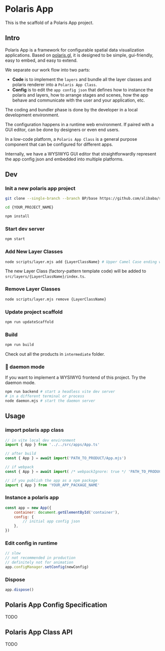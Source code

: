 # Polaris App

This is the scaffold of a Polaris App project.

## Intro

Polaris App is a framework for configurable spatial data visualization applications. Based on [polaris.gl](https://github.com/alibaba/spatial-data-vis-framework), it is designed to be simple, gui-friendly, easy to embed, and easy to extend.

We separate our work flow into two parts:

- **Code** is to implement the `layers` and bundle all the layer classes and polaris renderer into a `Polaris App Class`.
- **Config** is to edit the `app config json` that defines how to instance the polaris and layers, how to arrange stages and scenes, how the app behave and communicate with the user and your application, etc.

The coding and bundler phase is done by the developer in a local development environment.

The configuration happens in a runtime web environment. If paired with a GUI editor, can be done by designers or even end users.

In a low-code platform, a `Polaris App Class` is a general purpose component that can be configured for different apps.

Internally, we have a WYSIWYG GUI editor that straightforwardly represent the app config json and embedded into multiple platforms.

## Dev

### Init a new polaris app project

```bash
git clone --single-branch --branch BP/base https://github.com/alibaba/spatial-data-vis-framework.git {YOUR_PROJECT_NAME}

cd {YOUR_PROJECT_NAME}

npm install
```

### Start dev server

```bash
npm start
```

### Add New Layer Classes

```bash
node scripts/layer.mjs add {LayerClassName} # Upper Camel Case ending with `Layer`
```

The new Layer Class (factory-pattern template code) will be added to `src/layers/{LayerClassName}/index.ts`.

### Remove Layer Classes

```bash
node scripts/layer.mjs remove {LayerClassName}
```

### Update project scaffold

```bash
npm run updateScaffold
```

### Build

```bash
npm run build
```

Check out all the products in `intermediate` folder.

### 🌟 daemon mode

If you want to implement a WYSIWYG frontend of this project. Try the daemon mode.

```bash
npm run backend # start a headless vite dev server
# in a different terminal or process
node daemon.mjs # start the daemon server
```

## Usage

### import polaris app class

```js
// in vite local dev environment
import { App } from '../../src/apps/App.ts'

// after build
const { App } = await import('PATH_TO_PRODUCT/App.mjs')

// if webpack
const { App } = await import( /* webpackIgnore: true */ 'PATH_TO_PRODUCT/App.mjs')

// if you publish the app as a npm package
import { App } from 'YOUR_APP_PACKAGE_NAME'
```

### Instance a polaris app

```js
const app = new App({
	container: document.getElementById('container'),
	config: {
		// initial app config json
	},
})
```

### Edit config in runtime

```js
// slow
// not recommended in production
// definitely not for animation
app.configManager.setConfig(newConfig)
```

### Dispose

```js
app.dispose()
```

## Polaris App Config Specification

TODO

## Polaris App Class API

TODO
